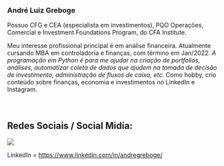 <h3>André Luiz Greboge</h3>

Possuo CFG e CEA (especialista em investimentos), PQO Operações, Comercial e Investment Foundations Program, do CFA Institute.

Meu interesse profissional principal é em análise financeira. Atualmente cursando MBA em controladoria e finanças, com término em Jan/2022. <i>A programação em Python é para me ajudar na criação de portfolios, análises, automatizar coleta de dados que ajudem na tomada de decisão de investimento, administração de fluxos de caixa, etc. </i> Como hobby, crio conteúdo sobre finanças, economia e investimentos no LinkedIn e Instagram.
<br/><br/><br/>



<h2>Redes Sociais / Social Midia:</h2>

<a><img src='https://img.shields.io/badge/LinkedIn-0077B5?style=for-the-badge&logo=linkedin&logoColor=white' a href='https://img.shields.io/badge/LinkedIn-0077B5?style=for-the-badge&logo=linkedin&logoColor=white'></a>

LinkedIn = https://www.linkedin.com/in/andregreboge/



<!---
andreluizgreboge/andreluizgreboge is a ✨ special ✨ repository because its `README.md` (this file) appears on your GitHub profile.
You can click the Preview link to take a look at your changes.
--->
